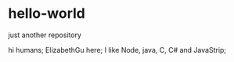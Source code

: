 # hello-world
just another repository

hi humans;
ElizabethGu here;
I like Node, java, C, C# and JavaStrip;

